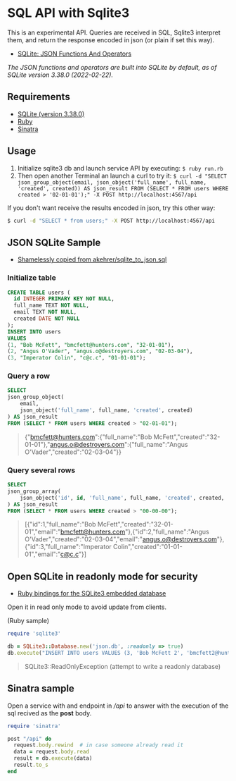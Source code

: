 # SQL API with Sqlite3

This is an experimental API. Queries are received in SQL, Sqlite3 interpret them, and return the response encoded in json (or plain if set this way).

- [SQLite: JSON Functions And Operators](https://www.sqlite.org/json1.html)

_The JSON functions and operators are built into SQLite by default, as of SQLite version 3.38.0 (2022-02-22)._

## Requirements

- [SQLite (version  3.38.0)](https://www.sqlite.org/index.html)
- [Ruby](https://www.ruby-lang.org/en/)
- [Sinatra](http://sinatrarb.com)

## Usage

1. Initialize sqlite3 db and launch service API by executing: `$ ruby run.rb`
2. Then open another Terminal an launch a curl to try it: `$ curl -d "SELECT json_group_object(email, json_object('full_name', full_name, 'created', created)) AS json_result FROM (SELECT * FROM users WHERE created > '02-01-01');" -X POST http://localhost:4567/api`

If you don't want receive the results encoded in json, try this other way:

```sh
$ curl -d "SELECT * from users;" -X POST http://localhost:4567/api
```

## JSON SQLite Sample

- [Shamelessly copied from akehrer/sqlite_to_json.sql](https://gist.github.com/akehrer/481a38477dd0518ec0086ac66e38e0e2)

### Initialize table
```sql
CREATE TABLE users (
  id INTEGER PRIMARY KEY NOT NULL, 
  full_name TEXT NOT NULL, 
  email TEXT NOT NULL, 
  created DATE NOT NULL
);
INSERT INTO users 
VALUES 
(1, "Bob McFett", "bmcfett@hunters.com", "32-01-01"),
(2, "Angus O'Vader", "angus.o@destroyers.com", "02-03-04"),
(3, "Imperator Colin", "c@c.c", "01-01-01");
```

### Query a row
```sql
SELECT 
json_group_object(
	email, 
	json_object('full_name', full_name, 'created', created)
) AS json_result
FROM (SELECT * FROM users WHERE created > "02-01-01");
```
> {"bmcfett@hunters.com":{"full_name":"Bob McFett","created":"32-01-01"},"angus.o@destroyers.com":{"full_name":"Angus O'Vader","created":"02-03-04"}}

### Query several rows
```sql
SELECT 
json_group_array(
	json_object('id', id, 'full_name', full_name, 'created', created, 'email', email)
) AS json_result
FROM (SELECT * FROM users WHERE created > "00-00-00");
```

> [{"id":1,"full_name":"Bob McFett","created":"32-01-01","email":"bmcfett@hunters.com"},{"id":2,"full_name":"Angus O'Vader","created":"02-03-04","email":"angus.o@destroyers.com"},{"id":3,"full_name":"Imperator Colin","created":"01-01-01","email":"c@c.c"}]

## Open SQLite in readonly mode for security

- [Ruby bindings for the SQLite3 embedded database](https://github.com/sparklemotion/sqlite3-ruby)

Open it in read only mode to avoid update from clients.

(Ruby sample)
```ruby
require 'sqlite3'

db = SQLite3::Database.new('json.db', :readonly => true)
db.execute("INSERT INTO users VALUES (3, 'Bob McFett 2', 'bmcfett2@hunters.com', '32-01-02')")
```
> SQLite3::ReadOnlyException (attempt to write a readonly database)

## Sinatra sample 

Open a service with and endpoint in */api* to answer with the execution of the sql recived as the **post** body.

```ruby
require 'sinatra'

post "/api" do
  request.body.rewind  # in case someone already read it
  data = request.body.read
  result = db.execute(data)
  result.to_s
end
```